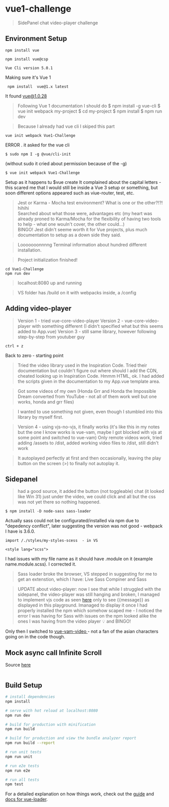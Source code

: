# vue1-challenge

> SidePanel chat video-player challenge

## Environment Setup

```
npm install vue
```

```
npm install vue@csp
```

```
Vue Cli version 5.0.1
```

Making sure it's Vue 1

```
 npm install  vue@1.x latest
```

It found vue@1.0.28

> Following Vue 1 documentation I should do
> $ npm install -g vue-cli
> $ vue init webpack my-project
> $ cd my-project
> $ npm install
> $ npm run dev

> Because I already had vue cli I skiped this part

```
vue init webpack Vue1-Challenge
```

ERROR . it asked for the vue cli

```
$ sudo npm I -g @vue/cli-init
```

(without sudo it cried about permission because of the -g)

```
$ vue init webpack Vue1-Challenge
```

Setup as it happens tu $vue create
It complained about the capital letters - this scared me that I would still be inside a Vue 3 setup or something, but soon different options appeared such as viue-router, test, etc.

> Jest or Karma - Mocha test environment?
> What is one or the other?!?! hihihi<br>
> Searched about what those were, advantages etc (my heart was already proned to Karma/Mocha for the flexibility of having two tools to help - what one wouln't cover, the other could...)<br>
> BINGO! Jest didn't seeme worth it for Vue projects, plus much documentation to setup as a down side they said.

> Looooooonnnng Terminal information about hundred different installation.

> Project initialization finished!

```
cd Vue1-Challenge
npm run dev
```

> localhost:8080 up and running

> VS folder has /build on it with webpacks inside, a /config

## Adding video-player

> Version 1 - tried vue-core-video-player
> Version 2 - vue-core-video-player with something different (I didn't specified what but this seems added to App.vue)
> Version 3 - still same library, however following step-by-step from youtuber guy

```
ctrl + z
```

Back to zero - starting point

> Tried the video library used in the Inspiration Code. Tried their documentation but couldn't figure out where should I add the CDN, cheated looking up in Inspiration Code. Hmmm HTML, ok. I had added the scripts given in the documentation to my App.vue template area.

> Got some videos of my own (Honda Grr and Honda the Impossible Dream converted from YouTube - not all of them work well but one works, honda and grr files)

> I wanted to use something not given, even though I stumbled into this library by myself first.

> Version 4 - using vjs-no-vjs, it finally works (it's like this in my notes but the one I know works is vue-vam, maybe I got blocked with vjs at some point and switched to vue-vam)
> Only remote videos work, tried adding /assets to /dist, added working video files to /dist, still didn't work

> It autoplayed perfectly at first and then occasionally, leaving the play button on the screen (>) to finally not autoplay it.

## Sidepanel

> had a good source, it added the button (not toggleable) chat (it looked like Win 31) just under the video, we could click and all but the css was not yet there so nothing happened.<br>

```
$ npm install -D node-sass sass-loader
```

Actually sass could not be configurated/installed via npm due to "depedency conflict", later suggesting the version was not good - webpack I have is 3.6.0.

```
import /./styles/my-styles-scess  - in VS

<style lang="scss">
```

I had issues with my file name as it should have .module on it (example name.module.scss). I corrected it.

> Sass loader broke the browser, VS stepped in suggesting for me to get an extenstion, which I have: Live Sass Compiner and Sass

> UPDATE about video-player: now I see that while I struggled with the sidepanel, the video-player was still hanging and broken, I managed to implement vjs code as seen [here](https://jsfiddle.net/u69gnx90/) only to see {{message}} as displayed in this playground. Imanaged to display it once I had properly installed the npm which somehow scaped me - I noticed the error I was having for Sass with issues on the npm looked alike the ones I was having from the video player 💡 and BINGO!

Only then I switched to [vue-vam-video ](https://github.com/maomincoding/vue-vam-video)- not a fan of the asian characters going on in the code though.

## Mock async call Infinite Scroll

Source [here](https://learnvue.co/2020/09/a-quick-vue3-infinite-scrolling-component-daily-vue-tips-4/#handling-vue3-infinite-scrollin)

```

```

## Build Setup

```bash
# install dependencies
npm install

# serve with hot reload at localhost:8080
npm run dev

# build for production with minification
npm run build

# build for production and view the bundle analyzer report
npm run build --report

# run unit tests
npm run unit

# run e2e tests
npm run e2e

# run all tests
npm test
```

For a detailed explanation on how things work, check out the [guide](http://vuejs-templates.github.io/webpack/) and [docs for vue-loader](http://vuejs.github.io/vue-loader).
